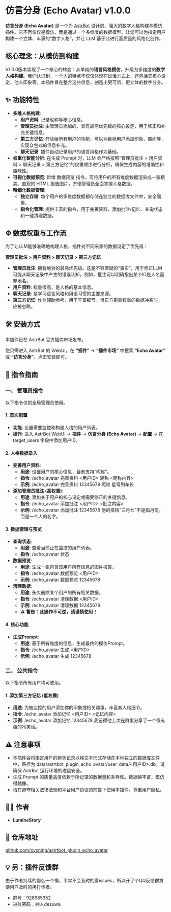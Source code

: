 # **仿言分身 (Echo Avatar) v1.0.0**

**仿言分身 (Echo Avatar)** 是一个为 [AstrBot](https://github.com/AstrBotDevs/AstrBot) 设计的、强大的数字人格构建与模仿插件。它不再仅仅是模仿，而是通过一个多维度的数据模型，让您可以为指定用户构建一个立体、丰满的“数字人格”，并让 LLM 基于此进行高质量的风格化创作。

## **核心理念：从模仿到构建**

V1.0.0版本实现了一个核心的转变：从单纯的**语言风格模仿**，升级为多维度的**数字人格构建**。我们认识到，一个人的特点不仅仅体现在说话方式上，还包括其核心设定、他人印象等。本插件旨在整合这些信息，创造出更可信、更立体的数字分身。

## **✨ 功能特性**

* **多维人格构建**:  
  * **用户资料**: 记录昵称等核心信息。  
  * **管理员批注**: 由管理员添加的、具有最高优先级的核心设定，用于修正和补充关键信息。  
  * **第三方记忆**: 开放给所有用户的功能，可以为目标用户添加印象、趣闻等，实现众包式的信息补充。  
  * **聊天记录**: 插件自动记录用户的语言风格作为基础。  
* **权重化智能分析**: 在生成 Prompt 时，LLM 会严格按照“管理员批注 \> 用户资料 \> 聊天记录 \> 第三方记忆”的权重顺序进行分析，确保生成内容的准确性和趣味性。  
* **可视化数据预览**: 新增 数据预览 指令，可将用户的所有维度数据渲染成一张精美、直观的 HTML 报告图片，方便管理员全面掌握人格数据。  
* **精细化数据管理**:  
  * **独立存储**: 每个用户的多维度数据都存储在独立的数据库文件中，安全隔离。  
  * **指令化管理**: 提供丰富的指令，用于完善资料、添加批注/记忆、查询状态和一键清理数据。

## **⚙️ 数据权重与工作流**

为了让LLM能够准确地构建人格，插件对不同来源的数据设定了优先级：

**管理员批注 \> 用户资料 \> 聊天记录 \> 第三方记忆**

* **管理员批注**: 拥有绝对的最高优先级。这是不容置疑的“事实”，用于修正LLM可能从聊天记录中产生的错误认知。例如，批注可以明确指出某个ID是人名而非地名。  
* **用户资料**: 权重很高，是人格的基本信息。  
* **聊天记录**: 是学习语言风格和用语习惯的主要来源。  
* **第三方记忆**: 作为辅助参考，用于丰富细节。当它与更高权重的数据冲突时，应被忽略。

## **🛠️ 安装方式**

本插件已在 AstrBot 官方插件市场发布。

您只需进入 AstrBot 的 WebUI，在 **“插件”** \-\> **“插件市场”** 中搜索 **“Echo Avatar”** 或 **“仿言分身”**，点击安装即可。

## **📝 指令指南**

### **一、 管理员指令**

以下指令仅供全局管理员使用。

#### **1\. 首次配置**

* **功能**: 设置需要监控和构建人格的用户列表。  
* **操作**: 进入 AstrBot WebUI \-\> **插件** \-\> **仿言分身 (Echo Avatar)** \-\> **配置** \-\> 在 target\_users 字段中添加用户ID。

#### **2\. 人格数据录入**

* **完善用户资料**:  
  * **用途**: 设置用户的核心信息，目前支持“昵称”。  
  * **指令**: /echo\_avatar 完善资料 \<用户ID\> 昵称 \<昵称内容\>  
  * **示例**: /echo\_avatar 完善资料 12345678 昵称 星穹列车长  
* **添加管理员批注 (高权重)**:  
  * **用途**: 添加关于用户的核心设定或需要修正的关键信息。  
  * **指令**: /echo\_avatar 添加批注 \<用户ID\> \<批注内容\>  
  * **示例**: /echo\_avatar 添加批注 12345678 他的搭档“三月七”不是指月份，而是一个人的名字。

#### **3\. 数据管理与预览**

* **查询状态**:  
  * **用途**: 查看当前正在监控的用户列表。  
  * **指令**: /echo\_avatar 状态  
* **数据预览**:  
  * **用途**: 生成一张包含该用户所有信息的图片报告。  
  * **指令**: /echo\_avatar 数据预览 \<用户ID\>  
  * **示例**: /echo\_avatar 数据预览 12345678  
* **清理数据**:  
  * **用途**: 永久删除某个用户的所有相关数据。  
  * **指令**: /echo\_avatar 清理数据 \<用户ID\>  
  * **示例**: /echo\_avatar 清理数据 12345678  
  * **⚠️ 警告：此操作不可逆，请谨慎使用！**

#### **4\. 核心功能**

* **生成Prompt**:  
  * **用途**: 基于所有维度的信息，生成最终的模仿Prompt。  
  * **指令**: /echo\_avatar 生成 \<用户ID\>  
  * **示例**: /echo\_avatar 生成 12345678

### **二、 公共指令**

以下指令所有用户均可使用。

#### **1\. 添加第三方记忆 (低权重)**

* **用途**: 为被监控的用户添加你的印象或相关趣事，丰富其人格细节。  
* **指令**: /echo\_avatar 添加记忆 \<用户ID\> \<记忆内容\>  
* **示例**: /echo\_avatar 添加记忆 12345678 我记得他上次在群里分享了一个很有趣的冷笑话。

## **⚠️ 注意事项**

* 本插件会将指定用户的聊天记录以纯文本形式存储在本地独立的数据库文件中，路径为 data/astrtbot\_plugin\_echo\_avatar/user\_data/\<用户ID\>.db。请确保 AstrBot 运行环境的磁盘安全。  
* 生成 Prompt 的质量高度依赖于所记录的数据量和多样性。数据越丰富，模仿得越像。  
* 请在遵守相关法律法规和平台用户协议的前提下使用本插件，尊重用户隐私。

## **🧑‍💻 作者**

* **LumineStory**

## **🔗 仓库地址**

[github.com/oyxning/astrtbot_plugin_echo_avatar](https://github.com/oyxning/astrtbot_plugin_echo_avatar)

## 💡 另：插件反馈群

由于作者持续的那么一个懒，平常不会及时的看issues，所以开了个QQ反馈群方便用户及时的拷打作者。
* 群号：928985352       
* 进群密码：神人desuwa